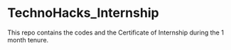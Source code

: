 # TechnoHacks_Internship
This repo contains the codes and the Certificate of Internship during the 1 month tenure.

